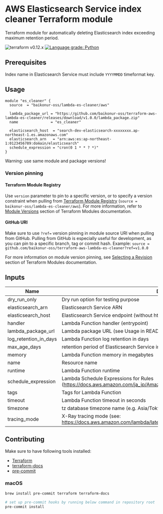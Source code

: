# AWS Elasticsearch Service index cleaner Terraform module

Terraform module for automatically deleting Elasticsearch index exceeding maximum retention period.

![terraform v0.12.x](https://img.shields.io/badge/terraform-v0.12.x-brightgreen.svg)
[![Language grade: Python](https://img.shields.io/lgtm/grade/python/g/baikonur-oss/terraform-aws-lambda-es-cleaner.svg?logo=lgtm&logoWidth=18)](https://lgtm.com/projects/g/baikonur-oss/terraform-aws-lambda-es-cleaner/context:python)

## Prerequisites

Index name in Elasticsearch Service must include `YYYYMMDD` timeformat key.

## Usage

```HCL
module "es_cleaner" {
  source  = "baikonur-oss/lambda-es-cleaner/aws"

  lambda_package_url = "https://github.com/baikonur-oss/terraform-aws-lambda-es-cleaner/releases/download/v1.0.0/lambda_package.zip"
  name               = "es_cleaner"

  elasticsearch_host  = "search-dev-elasticsearch-xxxxxxxx.ap-northeast-1.es.amazonaws.com"
  elasticsearch_arn   = "arn:aws:es:ap-northeast-1:0123456789:domain/elasticsearch"
  schedule_expression = "cron(0 1 * * ? *)"
}
```

Warning: use same module and package versions!

### Version pinning
#### Terraform Module Registry
Use `version` parameter to pin to a specific version, or to specify a version constraint when pulling from [Terraform Module Registry](https://registry.terraform.io) (`source = baikonur-oss/lambda-es-cleaner/aws`).
For more information, refer to [Module Versions](https://www.terraform.io/docs/configuration/modules.html#module-versions) section of Terraform Modules documentation.

#### GitHub URI
Make sure to use `?ref=` version pinning in module source URI when pulling from GitHub.
Pulling from GitHub is especially useful for development, as you can pin to a specific branch, tag or commit hash.
Example: `source = github.com/baikonur-oss/terraform-aws-lambda-es-cleaner?ref=v1.0.0`

For more information on module version pinning, see [Selecting a Revision](https://www.terraform.io/docs/modules/sources.html#selecting-a-revision) section of Terraform Modules documentation.


<!-- Documentation below is generated by pre-commit, do not overwrite manually -->
<!-- BEGINNING OF PRE-COMMIT-TERRAFORM DOCS HOOK -->
## Inputs

| Name | Description | Type | Default | Required |
|------|-------------|:----:|:-----:|:-----:|
| dry\_run\_only | Dry run option for testing purpose | string | `"false"` | no |
| elasticsearch\_arn | Elasticsearch Service ARN | string | n/a | yes |
| elasticsearch\_host | Elasticsearch Service endpoint (without https://) | string | n/a | yes |
| handler | Lambda Function handler (entrypoint) | string | `"main.handler"` | no |
| lambda\_package\_url | Lambda package URL (see Usage in README) | string | n/a | yes |
| log\_retention\_in\_days | Lambda Function log retention in days | string | `"30"` | no |
| max\_age\_days | retention period of Elasticsearch Service index (days). Older indexes will be removed. | string | `"60"` | no |
| memory | Lambda Function memory in megabytes | string | `"256"` | no |
| name | Resource name | string | n/a | yes |
| runtime | Lambda Function runtime | string | `"python3.7"` | no |
| schedule\_expression | Lambda Schedule Expressions for Rules (https://docs.aws.amazon.com/ja_jp/AmazonCloudWatch/latest/events/ScheduledEvents.html) | string | n/a | yes |
| tags | Tags for Lambda Function | map(string) | `{}` | no |
| timeout | Lambda Function timeout in seconds | string | `"60"` | no |
| timezone | tz database timezone name (e.g. Asia/Tokyo) | string | `"UTC"` | no |
| tracing\_mode | X-Ray tracing mode (see: https://docs.aws.amazon.com/lambda/latest/dg/API_TracingConfig.html ) | string | `"PassThrough"` | no |

<!-- END OF PRE-COMMIT-TERRAFORM DOCS HOOK -->

## Contributing

Make sure to have following tools installed:
- [Terraform](https://www.terraform.io/)
- [terraform-docs](https://github.com/segmentio/terraform-docs)
- [pre-commit](https://pre-commit.com/)

### macOS
```bash
brew install pre-commit terraform terraform-docs

# set up pre-commit hooks by running below command in repository root
pre-commit install
```
